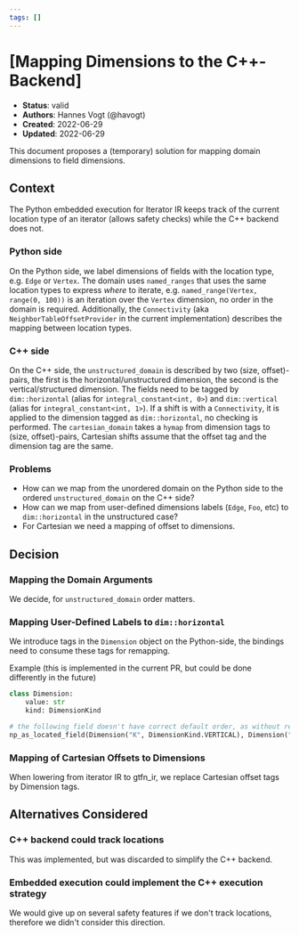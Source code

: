 ```yaml
---
tags: []
---
```


# [Mapping Dimensions to the C++-Backend]

- **Status**: valid
- **Authors**: Hannes Vogt (@havogt)
- **Created**: 2022-06-29
- **Updated**: 2022-06-29

This document proposes a (temporary) solution for mapping domain dimensions to field dimensions.

## Context

The Python embedded execution for Iterator IR keeps track of the current location type of an iterator (allows safety checks) while the C++ backend does not.

### Python side

On the Python side, we label dimensions of fields with the location type, e.g. `Edge` or `Vertex`. The domain uses `named_ranges` that uses the same location types to express _where_ to iterate, e.g. `named_range(Vertex, range(0, 100))` is an iteration over the `Vertex` dimension, no order in the domain is required. Additionally, the `Connectivity` (aka `NeighborTableOffsetProvider` in the current implementation) describes the mapping between location types.

### C++ side

On the C++ side, the `unstructured_domain` is described by two (size, offset)-pairs, the first is the horizontal/unstructured dimension, the second is the vertical/structured dimension. The fields need to be tagged by `dim::horizontal` (alias for `integral_constant<int, 0>`) and `dim::vertical` (alias for `integral_constant<int, 1>`). If a shift is with a `Connectivity`, it is applied to the dimension tagged as `dim::horizontal`, no checking is performed.
The `cartesian_domain` takes a `hymap` from dimension tags to (size, offset)-pairs, Cartesian shifts assume that the offset tag and the dimension tag are the same.

### Problems

- How can we map from the unordered domain on the Python side to the ordered `unstructured_domain` on the C++ side?
- How can we map from user-defined dimensions labels (`Edge`, `Foo`, etc) to `dim::horizontal` in the unstructured case?
- For Cartesian we need a mapping of offset to dimensions.

## Decision

### Mapping the Domain Arguments

We decide, for `unstructured_domain` order matters.

### Mapping User-Defined Labels to `dim::horizontal`

We introduce tags in the `Dimension` object on the Python-side, the bindings need to consume these tags for remapping.

Example (this is implemented in the current PR, but could be done differently in the future)

```python
class Dimension:
    value: str
    kind: DimensionKind

# the following field doesn't have correct default order, as without remapping we would interpret first dimension as dim::horizontal
np_as_located_field(Dimension("K", DimensionKind.VERTICAL), Dimension("Vertex", DimensionKind.HORIZONTAL))
```

### Mapping of Cartesian Offsets to Dimensions

When lowering from iterator IR to gtfn_ir, we replace Cartesian offset tags by Dimension tags.

## Alternatives Considered

### C++ backend could track locations

This was implemented, but was discarded to simplify the C++ backend.

### Embedded execution could implement the C++ execution strategy

We would give up on several safety features if we don't track locations, therefore we didn't consider this direction.

